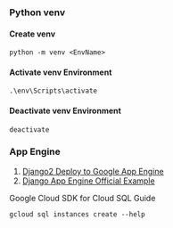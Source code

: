 ### Python venv

#### Create venv

```shell
python -m venv <EnvName>
```

#### Activate venv Environment

```shell
.\env\Scripts\activate
```

#### Deactivate venv Environment

```shell
deactivate
```

### App Engine

1. [Django2 Deploy to Google App Engine](https://blog.uccloud.com.tw/2018/10/28/%E9%83%A8%E7%BD%B2-django-2-%E8%87%B3-app-engine-2nd-%E6%A8%99%E6%BA%96%E7%92%B0%E5%A2%83%E6%95%99%E5%AD%B8/)
2. [Django App Engine Official Example](https://cloud.google.com/python/django/appengine?hl=zh-cn#gcloud_1)

Google Cloud SDK for Cloud SQL Guide
```shell
gcloud sql instances create --help
```